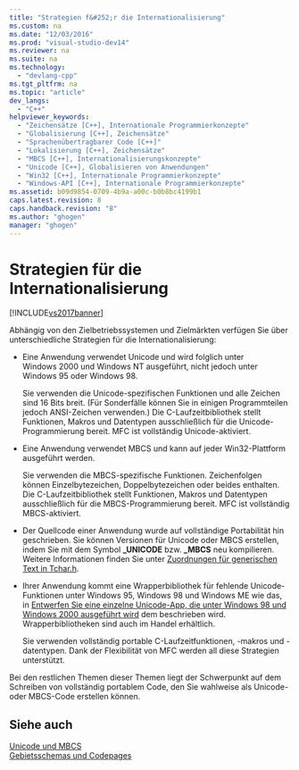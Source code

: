 ```yaml
---
title: "Strategien f&#252;r die Internationalisierung"
ms.custom: na
ms.date: "12/03/2016"
ms.prod: "visual-studio-dev14"
ms.reviewer: na
ms.suite: na
ms.technology: 
  - "devlang-cpp"
ms.tgt_pltfrm: na
ms.topic: "article"
dev_langs: 
  - "C++"
helpviewer_keywords: 
  - "Zeichensätze [C++], Internationale Programmierkonzepte"
  - "Globalisierung [C++], Zeichensätze"
  - "Sprachenübertragbarer Code [C++]"
  - "Lokalisierung [C++], Zeichensätze"
  - "MBCS [C++], Internationalisierungskonzepte"
  - "Unicode [C++], Globalisieren von Anwendungen"
  - "Win32 [C++], Internationale Programmierkonzepte"
  - "Windows-API [C++], Internationale Programmierkonzepte"
ms.assetid: b09d9854-0709-4b9a-a00c-b0b8bc4199b1
caps.latest.revision: 8
caps.handback.revision: "8"
ms.author: "ghogen"
manager: "ghogen"
---
```

# Strategien f&#252;r die Internationalisierung
[!INCLUDE[vs2017banner](../assembler/inline/includes/vs2017banner.md)]

Abhängig von den Zielbetriebssystemen und Zielmärkten verfügen Sie über unterschiedliche Strategien für die Internationalisierung:  
  
-   Eine Anwendung verwendet Unicode und wird folglich unter Windows 2000 und Windows NT ausgeführt, nicht jedoch unter Windows 95 oder Windows 98.  
  
     Sie verwenden die Unicode\-spezifischen Funktionen und alle Zeichen sind 16 Bits breit. \(Für Sonderfälle können Sie in einigen Programmteilen jedoch ANSI\-Zeichen verwenden.\)  Die C\-Laufzeitbibliothek stellt Funktionen, Makros und Datentypen ausschließlich für die Unicode\-Programmierung bereit.  MFC ist vollständig Unicode\-aktiviert.  
  
-   Eine Anwendung verwendet MBCS und kann auf jeder Win32\-Plattform ausgeführt werden.  
  
     Sie verwenden die MBCS\-spezifische Funktionen.  Zeichenfolgen können Einzelbytezeichen, Doppelbytezeichen oder beides enthalten.  Die C\-Laufzeitbibliothek stellt Funktionen, Makros und Datentypen ausschließlich für die MBCS\-Programmierung bereit.  MFC ist vollständig MBCS\-aktiviert.  
  
-   Der Quellcode einer Anwendung wurde auf vollständige Portabilität hin geschrieben. Sie können Versionen für Unicode oder MBCS erstellen, indem Sie mit dem Symbol **\_UNICODE** bzw. **\_MBCS** neu kompilieren.  Weitere Informationen finden Sie unter [Zuordnungen für generischen Text in Tchar.h](../text/generic-text-mappings-in-tchar-h.md).  
  
-   Ihrer Anwendung kommt eine Wrapperbibliothek für fehlende Unicode\-Funktionen unter Windows 95, Windows 98 und Windows ME wie das, in [Entwerfen Sie eine einzelne Unicode\-App, die unter Windows 98 und Windows 2000 ausgeführt wird](http://go.microsoft.com/fwlink/p/?LinkId=250770) dem beschrieben wird.  Wrapperbibliotheken sind auch im Handel erhältlich.  
  
     Sie verwenden vollständig portable C\-Laufzeitfunktionen, \-makros und \-datentypen.  Dank der Flexibilität von MFC werden all diese Strategien unterstützt.  
  
 Bei den restlichen Themen dieser Themen liegt der Schwerpunkt auf dem Schreiben von vollständig portablem Code, den Sie wahlweise als Unicode\- oder MBCS\-Code erstellen können.  
  
## Siehe auch  
 [Unicode und MBCS](../text/unicode-and-mbcs.md)   
 [Gebietsschemas und Codepages](../text/locales-and-code-pages.md)